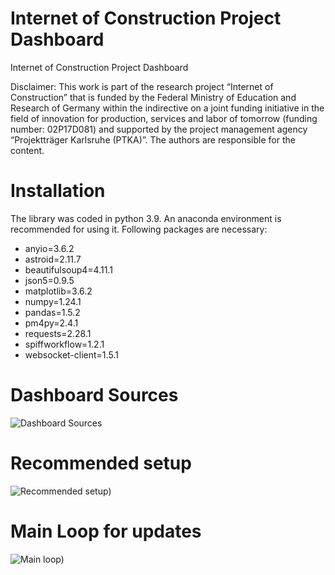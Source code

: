 # Internet of Construction Project Dashboard
Internet of Construction Project Dashboard

Disclaimer: This work is part of the research project “Internet of Construction” that is funded by the Federal Ministry of Education and Research of Germany within the indirective on a joint funding initiative in the field of innovation for production, services and labor of tomorrow (funding number: 02P17D081) and supported by the project management agency “Projektträger Karlsruhe (PTKA)”. The authors are responsible for the content.

# Installation
The library was coded in python 3.9. An anaconda environment is recommended for using it. Following packages are necessary:
* anyio=3.6.2
* astroid=2.11.7
* beautifulsoup4=4.11.1
* json5=0.9.5
* matplotlib=3.6.2
* numpy=1.24.1
* pandas=1.5.2
* pm4py=2.4.1
* requests=2.28.1
* spiffworkflow=1.2.1
* websocket-client=1.5.1

# Dashboard Sources
![Dashboard Sources](https://private-user-images.githubusercontent.com/90630691/250031509-9ef90bf3-4c64-4236-ae87-80d48114ac7a.jpg?jwt=eyJhbGciOiJIUzI1NiIsInR5cCI6IkpXVCJ9.eyJrZXkiOiJrZXkxIiwiZXhwIjoxNjg4MTEyMzU2LCJuYmYiOjE2ODgxMTIwNTYsInBhdGgiOiIvOTA2MzA2OTEvMjUwMDMxNTA5LTllZjkwYmYzLTRjNjQtNDIzNi1hZTg3LTgwZDQ4MTE0YWM3YS5qcGc_WC1BbXotQWxnb3JpdGhtPUFXUzQtSE1BQy1TSEEyNTYmWC1BbXotQ3JlZGVudGlhbD1BS0lBSVdOSllBWDRDU1ZFSDUzQSUyRjIwMjMwNjMwJTJGdXMtZWFzdC0xJTJGczMlMkZhd3M0X3JlcXVlc3QmWC1BbXotRGF0ZT0yMDIzMDYzMFQwODAwNTZaJlgtQW16LUV4cGlyZXM9MzAwJlgtQW16LVNpZ25hdHVyZT1kN2VjZmNlMGI1MDBlN2JkZTRkZGQyZjMyYjE2N2JmZTgwNjc0YjM1OTFhZWM0ZTNkM2NiOGVlNWM5MzE1YjhlJlgtQW16LVNpZ25lZEhlYWRlcnM9aG9zdCZhY3Rvcl9pZD0wJmtleV9pZD0wJnJlcG9faWQ9MCJ9.ceaqhKkk4UB6nsVkX9OqwEcWficJEUWiPKzIUcV-4SA)

# Recommended setup
![Recommended setup](https://private-user-images.githubusercontent.com/90630691/250031523-94971929-80ed-4d57-b690-edfdba39b7eb.jpg?jwt=eyJhbGciOiJIUzI1NiIsInR5cCI6IkpXVCJ9.eyJrZXkiOiJrZXkxIiwiZXhwIjoxNjg4MTEyMzU2LCJuYmYiOjE2ODgxMTIwNTYsInBhdGgiOiIvOTA2MzA2OTEvMjUwMDMxNTIzLTk0OTcxOTI5LTgwZWQtNGQ1Ny1iNjkwLWVkZmRiYTM5YjdlYi5qcGc_WC1BbXotQWxnb3JpdGhtPUFXUzQtSE1BQy1TSEEyNTYmWC1BbXotQ3JlZGVudGlhbD1BS0lBSVdOSllBWDRDU1ZFSDUzQSUyRjIwMjMwNjMwJTJGdXMtZWFzdC0xJTJGczMlMkZhd3M0X3JlcXVlc3QmWC1BbXotRGF0ZT0yMDIzMDYzMFQwODAwNTZaJlgtQW16LUV4cGlyZXM9MzAwJlgtQW16LVNpZ25hdHVyZT04ZjRmNzE4MjRhMWE1NmZkNzU1ZDQ3NzBkMmY3NjM0ZDM1MDk5NzY5M2I2MjY1N2UzNmQ1OWJhZDg2MTIyYzZkJlgtQW16LVNpZ25lZEhlYWRlcnM9aG9zdCZhY3Rvcl9pZD0wJmtleV9pZD0wJnJlcG9faWQ9MCJ9.AsXxkyhXmzjpPESd1klibqH1EahANlqgsBiKMLFgCME))

# Main Loop for updates
![Main loop](https://private-user-images.githubusercontent.com/90630691/250031519-fe62c3b1-ecb2-4561-b2a3-3c89ec3875c1.jpg?jwt=eyJhbGciOiJIUzI1NiIsInR5cCI6IkpXVCJ9.eyJrZXkiOiJrZXkxIiwiZXhwIjoxNjg4MTEyMzU2LCJuYmYiOjE2ODgxMTIwNTYsInBhdGgiOiIvOTA2MzA2OTEvMjUwMDMxNTE5LWZlNjJjM2IxLWVjYjItNDU2MS1iMmEzLTNjODllYzM4NzVjMS5qcGc_WC1BbXotQWxnb3JpdGhtPUFXUzQtSE1BQy1TSEEyNTYmWC1BbXotQ3JlZGVudGlhbD1BS0lBSVdOSllBWDRDU1ZFSDUzQSUyRjIwMjMwNjMwJTJGdXMtZWFzdC0xJTJGczMlMkZhd3M0X3JlcXVlc3QmWC1BbXotRGF0ZT0yMDIzMDYzMFQwODAwNTZaJlgtQW16LUV4cGlyZXM9MzAwJlgtQW16LVNpZ25hdHVyZT00ZWU1YjkyODgwZDgyYjI1NTJmMzU1MTkwMGM5Yjc0MjEwMmQwODJlM2ZhNTJmODY0MzcxOTYwMTMxMGY0YTVjJlgtQW16LVNpZ25lZEhlYWRlcnM9aG9zdCZhY3Rvcl9pZD0wJmtleV9pZD0wJnJlcG9faWQ9MCJ9.AlPb4EoAvHW-nxXW6Z0UJALUPTp5EQpeeJK0eUyHjI4))
